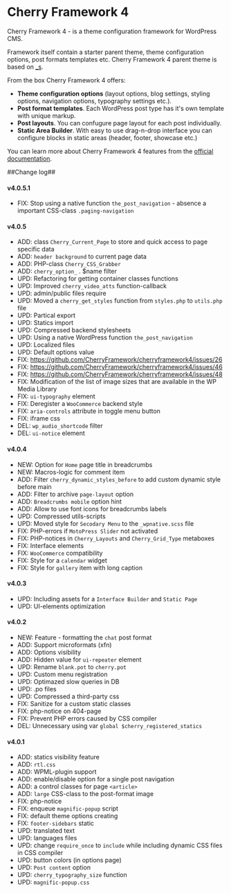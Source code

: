 Cherry Framework 4
==================================

Cherry Framework 4 - is a theme configuration framework for WordPress CMS.

Framework itself contain a starter parent theme, theme configuration options, post formats templates etc. Cherry Framework 4 parent theme is based on [_s](https://github.com/automattic/_s).

From the box Cherry Framework 4 offers:
* __Theme configuration options__ (layout options, blog settings, styling options, navigation options, typography settings etc.).
* __Post format templates__. Each WordPress post type has it's own template with unique markup.
* __Post layouts__. You can confugure page layout for each post individually.
* __Static Area Builder__. With easy to use drag-n-drop interface you can configure blocks in static areas (header, footer, showcase etc.)

You can learn more about Cherry Framework 4 features from the [official documentation](http://www.cherryframework.com/documentation/cf4/).

##Change log##

#### v4.0.5.1 ####

* FIX: Stop using a native function `the_post_navigation` - absence a important CSS-class `.paging-navigation`

#### v4.0.5 ####

* ADD: class `Cherry_Current_Page` to store and quick access to page specific data
* ADD: `header background` to current page data
* ADD: PHP-class `Cherry_CSS_Grabber`
* ADD: `cherry_option_` . $name filter
* UPD: Refactoring for getting container classes functions
* UPD: Improved `cherry_video_atts` function-callback
* UPD: admin/public files require
* UPD: Moved a `cherry_get_styles` function from `styles.php` to `utils.php` file
* UPD: Partical export
* UPD: Statics import
* UPD: Compressed backend stylesheets
* UPD: Using a native WordPress function `the_post_navigation`
* UPD: Localized files
* UPD: Default options value
* FIX: https://github.com/CherryFramework/cherryframework4/issues/26
* FIX: https://github.com/CherryFramework/cherryframework4/issues/46
* FIX: https://github.com/CherryFramework/cherryframework4/issues/48
* FIX: Modification of the list of image sizes that are available in the WP Media Library
* FIX: `ui-typography` element
* FIX: Deregister a `WooCommerce` backend style
* FIX: `aria-controls` attribute in toggle menu button
* FIX: iframe css
* DEL: `wp_audio_shortcode` filter
* DEL: `ui-notice` element

#### v4.0.4 ####

* NEW: Option for `Home` page title in breadcrumbs
* NEW: Macros-logic for comment item
* ADD: Filter `cherry_dynamic_styles_before` to add custom dynamic style before main
* ADD: Filter to archive `page-layout` option
* ADD: `Breadcrumbs mobile` option hint
* ADD: Allow to use font icons for breadcrumbs labels
* UPD: Compressed utils-scripts
* UPD: Moved style for `Secodary Menu` to the `_wpnative.scss` file
* FIX: PHP-errors if `MotoPress Slider` not activated
* FIX: PHP-notices in `Cherry_Layouts` and `Cherry_Grid_Type` metaboxes
* FIX: Interface elements
* FIX: `WooCommerce` compatibility
* FIX: Style for a `calendar` widget
* FIX: Style for `gallery` item with long caption

#### v4.0.3 ####

* UPD: Including assets for a `Interface Builder` and `Static Page`
* UPD: UI-elements optimization

#### v4.0.2 ####

* NEW: Feature - formatting the `chat` post format
* ADD: Support microformats (xfn)
* ADD: Options visibility
* ADD: Hidden value for `ui-repeater` element
* UPD: Rename `blank.pot` to `cherry.pot`
* UPD: Custom menu registration
* UPD: Optimazed slow queries in DB
* UPD: .po files
* UPD: Compressed a third-party css
* FIX: Sanitize for a custom static classes
* FIX: php-notice on 404-page
* FIX: Prevent PHP errors caused by CSS compiler
* DEL: Unnecessary using var `global $cherry_registered_statics`

#### v4.0.1 ####

* ADD: statics visibility feature
* ADD: `rtl.css`
* ADD: WPML-plugin support
* ADD: enable/disable option for a single post navigation
* ADD: a control classes for page `<article>`
* ADD: `large` CSS-class to the post-format image
* FIX: php-notice
* FIX: enqueue `magnific-popup` script
* FIX: default theme options creating
* FIX: `footer-sidebars` static
* UPD: translated text
* UPD: languages files
* UPD: change `require_once` to `include` while including dynamic CSS files in CSS compiler
* UPD: button colors (in options page)
* UPD: `Post content` option
* UPD: `cherry_typography_size` function
* UPD: `magnific-popup.css`